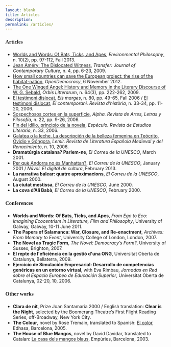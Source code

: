 ```yaml
---
layout: blank
title: Articles
description: 
permalink: /articles/
---
```


<h3 style="font-family: Raleway; margin-bottom: 20px">Articles</h3>

<ul>
  <li><a href="https://www.pdcnet.org/pdc/bvdb.nsf/purchase?openform&fp=envirophil&id=envirophil_2013_0010_0002_0097_0112" target="_blank">Worlds and Words: Of Bats, Ticks, and Apes</a>, <i>Environmental Philosophy</i>, n. 10(2), pp. 97-112, Fall 2013.</li>
  <li><a href="http://llull.cat/IMAGES_175/transfer04-essa01.pdf" target="_blank">Jean Améry: The Dislocated Witness</a>, <i>Transfer: Journal of Contemporary Culture</i>, n. 4, pp. 6-23, 2009.</li>
  <li><a href="https://www.opendemocracy.net/ignasi-rib%C3%B3/how-small-countries-can-save-european-project-rise-of-habitat-nation" target="_blank">How small countries can save the European project: the rise of the habitat-nation</a>, <i>OpenDemocracy</i>, 6 November 2012.</li>
  <li><a href="http://onlinelibrary.wiley.com/doi/10.1111/j.1600-0730.2009.00957.x/abstract" target="_blank">The One Winged Angel: History and Memory in the Literary Discourse of W. G. Sebald</a>, <i>Orbis Litterarum</i>, n. 64(3), pp. 222-262, 2009.</li>
  <li><a href="http://www.raco.cat/index.php/Marges/article/view/142086" target="_blank">El testimoni dislocat</a>, <i>Els marges</i>, n. 80, pp. 49-65, Fall 2006 / <a href="http://llull.cat/IMAGES_175/transfer04-essa01-cat.pdf" target="_blank">El testimoni dislocat</a>, <i>El contemporani. Revista d’història</i>, n. 33-34, pp. 11-20, 2006.</li>
  <li><a href="http://www.scielo.cl/scielo.php?pid=S0718-22012006000100002&script=sci_arttext" target="_blank">Sospechosos cortes en la superficie</a>, <i> Alpha. Revista de Artes, Letras y Filosofía</i>, n. 22, pp. 9-26, 2006.</li>
  <li><a href="http://www.ucm.es/info/especulo/numero33/fnidilio.html" target="_blank">Fin del idilio, principio de la novela</a>, <i> Espéculo. Revista de Estudios Literario</i>, n. 33, 2006.</li>
  <li><a href="http://www.researchgate.net/publication/28165959_Galatea_o_la_leche._La_descripcin_de_la_belleza_femenina_en_Tecrito_Ovidio_y_Gngora" target="_blank">Galatea o la leche. La descripción de la belleza femenina en Teócrito, Ovidio y Góngora</a>, <i>Lemir. Revista de Literatura Española Medieval y del Renacimiento</i>, n. 10, 2006.</li>
  <li><b>Dramatúrgia catalana? Parlem-ne</b>, <i>El Correu de la UNESCO</i>, March 2001.</li>
  <li><a href="http://www.nuvol.com/opinio/per-que-andorra-no-es-manhattan/" target="_blank">Per què Andorra no és Manhattan?</a>, <i>El Correu de la UNESCO</i>, January 2001 / <i>Núvol. El digital de cultura</i>, February 2013.</li>
  <li><b>La narrativa balear: quatre aproximacions</b>, <i>El Correu de la UNESCO</i>, August 2000.</li>
  <li><b>La ciutat mestissa</b>, <i>El Correu de la UNESCO</i>, June 2000.</li>
  <li><b>La cova d’Alí Babà</b>, <i>El Correu de la UNESCO</i>, February 2000.</li>
</ul>

<h3 style="font-family: Raleway; margin-bottom: 20px">Conferences</h3>

<ul>
  <li><b>Worlds and Words: Of Bats, Ticks, and Apes</b>, <i>From Ego to Eco: Imagining Ecocentrism in Literature, Film and Philosophy</i>, University of Galway, Galway, 10-11 June 2011.</li>
  <li><b>The Papers of Salamanca: War, Closure, and Re-enactment</b>, <i>Archives: From Memory to Event</i>, University College of London, London, 2007.</li>
  <li><b>The Novel as Tragic Form</b>, <i>The Novel: Democracy’s Form?</i>, University of Sussex, Brighton, 2007.</li>
  <li><b>El repte de l'eficiència en la gestió d'una ONG</b>, Universitat Oberta de Catalunya, Bellaterra, 2009.</li>
  <li><b>Ejercicio de Simulación Empresarial: Desarrollo de competencias genéricas en un entorno virtual</b>, with Eva Rimbau, <i>Jornadas en Red sobre el Espacio Europeo de Educación Superior</i>, Universitat Oberta de Catalunya, 02-20, 10, 2006.</li>
</ul>


<h3 style="font-family: Raleway; margin-bottom: 20px">Other works</h3>

<ul>
  <li><b>Clara de nit</b>, Prize Joan Santamaria 2000 / English translation: <b>Clear is the Night</b>, selected by the Boomerang Theatre’s First Flight Reading Series, off-Broadway, New York City.</li>
  <li><b>The Colour</b>, novel by Rose Tremain, translated to Spanish: <a href="http://www.amazon.com/El-color-ROSE-TREMAIN/dp/8435060993">El color</a>, Edhasa, Barcelona, 2005.</li>
  <li><b>The House of Blue Mangos</b>, novel by David Davidar, translated to Catalan: <a href="http://www.amazon.com/Casa-dels-Mangos-Blaus/dp/8475961894">La casa dels mangos blaus</a>, Empúries, Barcelona, 2003.</li>
</ul>
